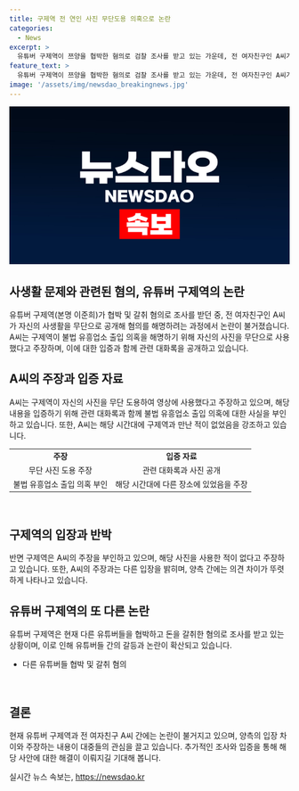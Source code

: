 ```yaml
---
title: 구제역 전 연인 사진 무단도용 의혹으로 논란
categories:
  - News
excerpt: >
  유튜버 구제역이 쯔양을 협박한 혐의로 검찰 조사를 받고 있는 가운데, 전 여자친구인 A씨가 구제역이 자신의 사진을 무단 도용해 영상에 사용했다고 주장했다. A씨는 불법 유흥업소 출입 의혹을 해명하는 과정에서 자신의 사진을 허락 없이 무단도용한 것을 비판하며, 구제역의 주장을 반박했다. 또한, A씨는 구제역과의 대화 내용을 공개하여 혐의를 부인했다. 현재 구제역은 쯔양을 협박하고 갈취한 혐의로 조사를 받고 있다. [사진=온라인 커뮤니티]
feature_text: >
  유튜버 구제역이 쯔양을 협박한 혐의로 검찰 조사를 받고 있는 가운데, 전 여자친구인 A씨가 구제역이 자신의 사진을 무단 도용해 영상에 사용했다고 주장했다. A씨는 불법 유흥업소 출입 의혹을 해명하는 과정에서 자신의 사진을 허락 없이 무단도용한 것을 비판하며, 구제역의 주장을 반박했다. 또한, A씨는 구제역과의 대화 내용을 공개하여 혐의를 부인했다. 현재 구제역은 쯔양을 협박하고 갈취한 혐의로 조사를 받고 있다. [사진=온라인 커뮤니티]
image: '/assets/img/newsdao_breakingnews.jpg'
---
```


<p><img src="/assets/img/newsdao_breakingnews.jpg" alt="flaretime 속보" /></p>

<h2 data-ke-size="size26">사생활 문제와 관련된 혐의, 유튜버 구제역의 논란</h2>

<p data-ke-size="size16">유튜버 구제역(본명 이준희)가 협박 및 갈취 혐의로 조사를 받던 중, 전 여자친구인 A씨가 자신의 사생활을 무단으로 공개해 혐의를 해명하려는 과정에서 논란이 불거졌습니다. A씨는 구제역이 불법 유흥업소 출입 의혹을 해명하기 위해 자신의 사진을 무단으로 사용했다고 주장하며, 이에 대한 입증과 함께 관련 대화록을 공개하고 있습니다.</p>

<h2 data-ke-size="size26">A씨의 주장과 입증 자료</h2>

<p data-ke-size="size16">A씨는 구제역이 자신의 사진을 무단 도용하여 영상에 사용했다고 주장하고 있으며, 해당 내용을 입증하기 위해 관련 대화록과 함께 불법 유흥업소 출입 의혹에 대한 사실을 부인하고 있습니다. 또한, A씨는 해당 시간대에 구제역과 만난 적이 없었음을 강조하고 있습니다.</p>

<table style="width: 100%;" data-ke-size="size16">
<tbody>
<tr>
<td style="text-align: center; height: 17px;"><b>주장</b></td>
<td style="text-align: center; height: 17px;"><b>입증 자료</b></td>
</tr>
<tr>
<td style="text-align: center; height: 17px;">무단 사진 도용 주장</td>
<td style="text-align: center; height: 17px;">관련 대화록과 사진 공개</td>
</tr>
<tr>
<td style="text-align: center; height: 17px;">불법 유흥업소 출입 의혹 부인</td>
<td style="text-align: center; height: 17px;">해당 시간대에 다른 장소에 있었음을 주장</td>
</tr>
</tbody>
</table>

<p data-ke-size="size16">&nbsp;</p>

<h2 data-ke-size="size26">구제역의 입장과 반박</h2>

<p data-ke-size="size16">반면 구제역은 A씨의 주장을 부인하고 있으며, 해당 사진을 사용한 적이 없다고 주장하고 있습니다. 또한, A씨의 주장과는 다른 입장을 밝히며, 양측 간에는 의견 차이가 뚜렷하게 나타나고 있습니다.</p>

<h2 data-ke-size="size26">유튜버 구제역의 또 다른 논란</h2>

<p data-ke-size="size16">유튜버 구제역은 현재 다른 유튜버들을 협박하고 돈을 갈취한 혐의로 조사를 받고 있는 상황이며, 이로 인해 유튜버들 간의 갈등과 논란이 확산되고 있습니다.</p>

<ul data-ke-size="size16">
<li>다른 유튜버들 협박 및 갈취 혐의</li>
</ul>

<p data-ke-size="size16">&nbsp;</p>

<h2 data-ke-size="size26">결론</h2>

<p data-ke-size="size16">현재 유튜버 구제역과 전 여자친구 A씨 간에는 논란이 불거지고 있으며, 양측의 입장 차이와 주장하는 내용이 대중들의 관심을 끌고 있습니다. 추가적인 조사와 입증을 통해 해당 사안에 대한 해결이 이뤄지길 기대해 봅니다.</p>
실시간 뉴스 속보는, <a href="https://newsdao.kr" rel="dofollow">https://newsdao.kr</a>


